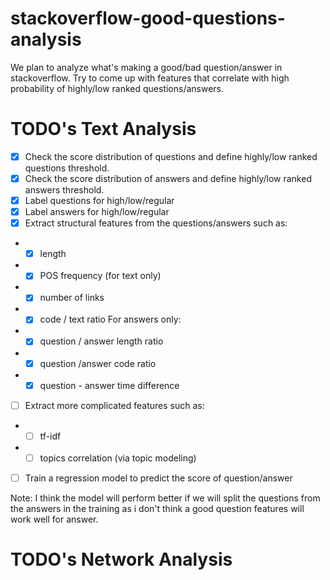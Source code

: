 # stackoverflow-good-questions-analysis
We plan to analyze what's making a good/bad question/answer in stackoverflow. Try to come up with features that correlate with high probability of highly/low ranked questions/answers.
<!-- We plan to create few features to the how much the subject of the topic is new and going to be trendy by using labeled topic modeling in order to evaluate the trend potential of a post, create a rating for how major each user in defining and leading new trends and combine these using machine learning to determine new trends. -->

# TODO's Text Analysis
- [x] Check the score distribution of questions and define highly/low ranked questions threshold.
- [x] Check the score distribution of answers and define highly/low ranked answers threshold.
- [x] Label questions for high/low/regular
- [x] Label answers for high/low/regular
- [x] Extract structural features from the questions/answers such as:
- - [x] length
- - [x] POS frequency (for text only)
- - [x] number of links
- - [x] code / text ratio
For answers only:
- - [x] question / answer length ratio
- - [x] question /answer code ratio
- - [x] question - answer time difference
- [ ] Extract more complicated features such as:
- - [ ] tf-idf
- - [ ] topics correlation (via topic modeling)
- [ ] Train a regression model to predict the score of question/answer

Note: I think the model will perform better if we will split the questions from the answers in the training as i don't think a good question features will work well for answer.

# TODO's Network Analysis


